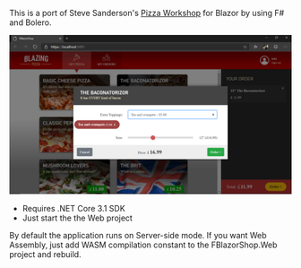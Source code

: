 This is a port of Steve Sanderson's [Pizza Workshop](https://github.com/dotnet-presentations/blazor-workshop) for Blazor
by using F# and Bolero.

![ScreenShot](FBlazor.png)

- Requires .NET Core 3.1 SDK
- Just start the the Web project

By default the application runs on Server-side mode. If you want Web Assembly, just add WASM compilation constant to the FBlazorShop.Web project and rebuild.
